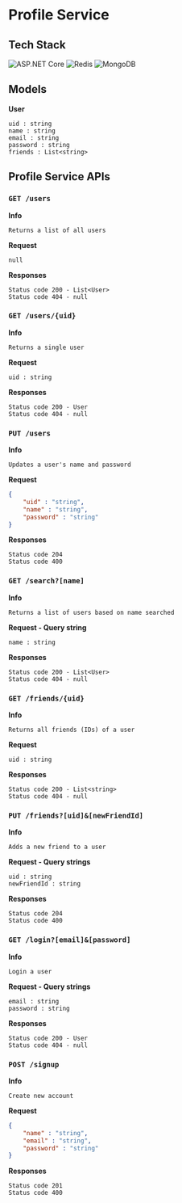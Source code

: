 # Profile Service

## Tech Stack
![ASP.NET Core](https://img.shields.io/badge/-ASP.NET%20CORE-512BD4?logo=.net&logoColor=white&style=for-the-badge)
![Redis](https://img.shields.io/badge/-REDIS-DC382D?logo=redis&logoColor=white&style=for-the-badge)
![MongoDB](https://img.shields.io/badge/-MONGODB-47A248?logo=mongodb&logoColor=white&style=for-the-badge)

## Models

**User**
```
uid : string
name : string
email : string
password : string
friends : List<string>
```

## Profile Service APIs

### `GET /users`

**Info**
```
Returns a list of all users
```

**Request**
```
null
```

**Responses**
```
Status code 200 - List<User>
Status code 404 - null
```

### `GET /users/{uid}`

**Info**
```
Returns a single user
```

**Request**
```
uid : string
```

**Responses**
```
Status code 200 - User
Status code 404 - null
```

### `PUT /users`

**Info**
```
Updates a user's name and password
```

**Request**
```json
{
    "uid" : "string",
    "name" : "string",
    "password" : "string"
}
```

**Responses**
```
Status code 204
Status code 400
```

### `GET /search?[name]`

**Info**
```
Returns a list of users based on name searched
```

**Request - Query string**
```
name : string
```

**Responses**
```
Status code 200 - List<User>
Status code 404 - null
```

### `GET /friends/{uid}`

**Info**
```
Returns all friends (IDs) of a user
```

**Request**
```
uid : string
```

**Responses**
```
Status code 200 - List<string>
Status code 404 - null
```

### `PUT /friends?[uid]&[newFriendId]`

**Info**
```
Adds a new friend to a user
```

**Request - Query strings**
```
uid : string
newFriendId : string
```

**Responses**
```
Status code 204
Status code 400
```

### `GET /login?[email]&[password]`

**Info**
```
Login a user
```

**Request - Query strings**
```
email : string
password : string
```

**Responses**
```
Status code 200 - User
Status code 404 - null
```

### `POST /signup`

**Info**
```
Create new account
```

**Request**
```json
{
    "name" : "string",
    "email" : "string",
    "password" : "string"
}
```

**Responses**
```
Status code 201
Status code 400
```